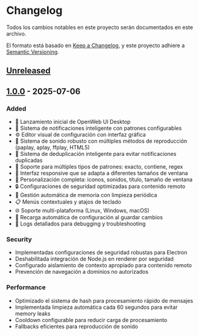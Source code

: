 # Changelog

Todos los cambios notables en este proyecto serán documentados en este archivo.

El formato está basado en [Keep a Changelog](https://keepachangelog.com/es-ES/1.0.0/),
y este proyecto adhiere a [Semantic Versioning](https://semver.org/spec/v2.0.0.html).

## [Unreleased]

## [1.0.0] - 2025-07-06

### Added
- 🎉 Lanzamiento inicial de OpenWeb UI Desktop
- 🔔 Sistema de notificaciones inteligente con patrones configurables
- ⚙️ Editor visual de configuración con interfaz gráfica
- 🎵 Sistema de sonido robusto con múltiples métodos de reproducción (paplay, aplay, ffplay, HTML5)
- 🧠 Sistema de deduplicación inteligente para evitar notificaciones duplicadas
- 🔧 Soporte para múltiples tipos de patrones: exacto, contiene, regex
- 📱 Interfaz responsive que se adapta a diferentes tamaños de ventana
- 🎨 Personalización completa: iconos, sonidos, título, tamaño de ventana
- 🔒 Configuraciones de seguridad optimizadas para contenido remoto
- 💾 Gestión automática de memoria con limpieza periódica
- 📋 Menús contextuales y atajos de teclado
- 🌐 Soporte multi-plataforma (Linux, Windows, macOS)
- 🔄 Recarga automática de configuración al guardar cambios
- 📝 Logs detallados para debugging y troubleshooting

### Security
- Implementadas configuraciones de seguridad robustas para Electron
- Deshabilitada integración de Node.js en renderer por seguridad
- Configurado aislamiento de contexto apropiado para contenido remoto
- Prevención de navegación a dominios no autorizados

### Performance
- Optimizado el sistema de hash para procesamiento rápido de mensajes
- Implementada limpieza automática cada 60 segundos para evitar memory leaks
- Cooldown configurable para reducir carga de procesamiento
- Fallbacks eficientes para reproducción de sonido

[Unreleased]: https://github.com/tu-usuario/openwebui-desktop/compare/v1.0.0...HEAD
[1.0.0]: https://github.com/tu-usuario/openwebui-desktop/releases/tag/v1.0.0
